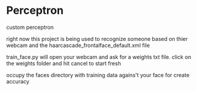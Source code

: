 # Perceptron
 custom perceptron


right now this project is being used to recognize someone based on thier webcam and the haarcascade_frontalface_default.xml file

train_face.py will open your webcam and ask for a weights txt file. click on the weights folder and hit cancel to start fresh

occupy the faces directory with training data agains't your face for create accuracy 
